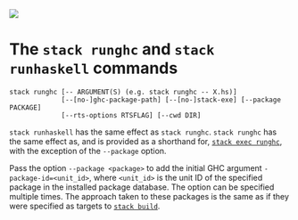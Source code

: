 <div class="hidden-warning"><a href="https://docs.haskellstack.org/"><img src="https://cdn.jsdelivr.net/gh/commercialhaskell/stack/doc/img/hidden-warning.svg"></a></div>

# The `stack runghc` and `stack runhaskell` commands

~~~text
stack runghc [-- ARGUMENT(S) (e.g. stack runghc -- X.hs)]
             [--[no-]ghc-package-path] [--[no-]stack-exe] [--package PACKAGE]
             [--rts-options RTSFLAG] [--cwd DIR]
~~~

`stack runhaskell` has the same effect as `stack runghc`. `stack runghc` has the
same effect as, and is provided as a shorthand for,
[`stack exec runghc`](exec_command.md), with the exception of the `--package`
option.

Pass the option `--package <package>` to add the initial GHC argument
`-package-id=<unit_id>`, where `<unit_id>` is the unit ID of the specified
package in the installed package database. The option can be specified multiple
times. The approach taken to these packages is the same as if they were
specified as targets to [`stack build`](build_command.md#target-syntax).
